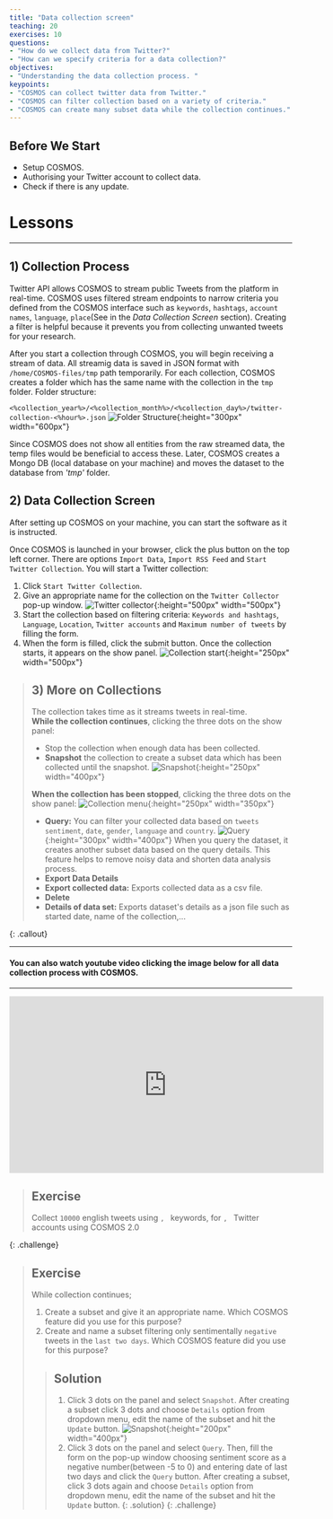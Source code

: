 ```yaml
---
title: "Data collection screen"
teaching: 20
exercises: 10
questions:
- "How do we collect data from Twitter?"
- "How can we specify criteria for a data collection?"
objectives:
- "Understanding the data collection process. "
keypoints:
- "COSMOS can collect twitter data from Twitter."
- "COSMOS can filter collection based on a variety of criteria."
- "COSMOS can create many subset data while the collection continues."
---
```


## Before We Start
- Setup COSMOS.
- Authorising your Twitter account to collect data.
- Check if there is any update.

# Lessons
***
## 1) Collection Process

Twitter API allows COSMOS to stream public Tweets from the platform in real-time. COSMOS uses filtered stream endpoints to narrow criteria you defined from the COSMOS interface such as `keywords`, `hashtags`, `account names`, `language`, `place`(See in the *Data Collection Screen* section). Creating a filter is helpful because it prevents you from collecting unwanted tweets for your research.

After you start a collection through COSMOS, you will begin receiving a stream of data. All streamig data is saved in JSON format with `/home/COSMOS-files/tmp` path temporarily. For each collection, COSMOS creates a folder which has the same name with the collection in the `tmp` folder. Folder structure:

`<%collection_year%>/<%collection_month%>/<%collection_day%>/twitter-collection-<%hour%>.json` 
![Folder Structure](../fig/Folder-structure.png){:height="300px" width="600px"}

Since COSMOS does not show all entities from the raw streamed data, the temp files would be beneficial to access these. Later, COSMOS creates a Mongo DB (local database on your machine) and moves the dataset to the database from *'tmp'* folder.

## 2) Data Collection Screen
After setting up COSMOS on your machine, you can start the software as it is instructed. 

Once COSMOS is launched in your browser, click the plus button on the top left corner. There are options `Import Data`, `Import RSS Feed` and `Start Twitter Collection`. You will start a Twitter collection:

1. Click `Start Twitter Collection`.
2. Give an appropriate name for the collection on the `Twitter Collector` pop-up window.
![Twitter collector](../fig/Twitter_Collector.png){:height="500px" width="500px"}
3. Start the collection based on filtering criteria: `Keywords and hashtags`, `Language`, `Location`, `Twitter accounts` and `Maximum number of tweets` by filling the form. 
4. When the form is filled, click the submit button. Once the collection starts, it appears on the show panel.
![Collection start](../fig/collection-start.png){:height="250px" width="500px"}

> ## 3) More on Collections
>
> The collection takes time as it streams tweets in real-time.    
> **While the collection continues**, clicking the three dots on the show panel:
> * Stop the collection when enough data has been collected.
> * **Snapshot** the collection to create a subset data which has been collected until the snapshot.
> ![Snapshot](../fig/take-snapshot.png){:height="250px" width="400px"}
> 
> **When the collection has been stopped**, clicking the three dots on the show panel: 
![Collection menu](../fig/collection_menu.png){:height="250px" width="350px"}
> * **Query:** You can filter your collected data based on `tweets sentiment`, `date`, `gender`, `language` and `country`.
![Query](../fig/Query.png){:height="300px" width="400px"}
> When you query the dataset, it creates another subset data based on the query details. This feature helps to remove noisy data and shorten data analysis process. 
> * **Export Data Details**
> * **Export collected data:** Exports collected data as a csv file.
> * **Delete**
> * **Details of data set:** Exports dataset's details as a json file such as started date, name of the collection,...
>
>
>
{: .callout}

  
***  
#### You can also watch youtube video clicking the image below for all data collection process with COSMOS.
***

<iframe width="560" height="315" src="https://www.youtube.com/embed/FfkSW46scLM" frameborder="0" allow="accelerometer; autoplay; clipboard-write; encrypted-media; gyroscope; picture-in-picture" allowfullscreen></iframe>

> ## Exercise
> Collect `10000` english tweets using ``, `` keywords, for ``, `` Twitter accounts using COSMOS 2.0
>
{: .challenge}

> ## Exercise
> While collection continues; 
> 1. Create a subset and give it an appropriate name. 
> Which COSMOS feature did you use for this purpose? 
> 2. Create and name a subset filtering only sentimentally
> `negative` tweets in the `last two days`.
> Which COSMOS feature did you use for this purpose? 
>
> > ## Solution
> > 1. Click 3 dots on the panel and select `Snapshot`. After creating a subset click 3 dots and choose `Details` option from dropdown menu, edit the name of the subset and hit the `Update` button.
> > ![Snapshot](../fig/name-snapshot.png){:height="200px" width="400px"}
> > 2.  Click 3 dots on the panel and select `Query`. Then, fill the form on the pop-up window choosing sentiment score as a negative number(between -5 to 0) and entering date of last two days and click the `Query` button. After creating a subset, click 3 dots again and choose `Details` option from dropdown menu, edit the name of the subset and hit the `Update` button.
> {: .solution}
{: .challenge}

